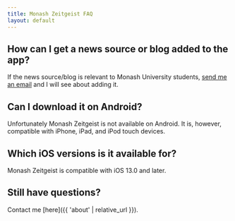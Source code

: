 ```yaml
---
title: Monash Zeitgeist FAQ
layout: default
---
```

## How can I get a news source or blog added to the app?

If the news source/blog is relevant to Monash University students, [send me an email](https://gavindou.ch/contact) and I will see about adding it.

## Can I download it on Android?

Unfortunately Monash Zeitgeist is not available on Android. It is, however, compatible with iPhone, iPad, and iPod touch devices.

## Which iOS versions is it available for?

Monash Zeitgeist is compatible with iOS 13.0 and later.

## Still have questions?

Contact me [here]({{ 'about' | relative_url }}).
